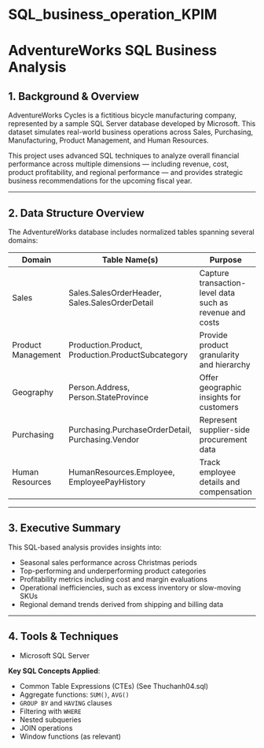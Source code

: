 # SQL_business_operation_KPIM

# AdventureWorks SQL Business Analysis

## 1. Background & Overview
AdventureWorks Cycles is a fictitious bicycle manufacturing company, represented by a sample SQL Server database developed by Microsoft. This dataset simulates real-world business operations across Sales, Purchasing, Manufacturing, Product Management, and Human Resources.

This project uses advanced SQL techniques to analyze overall financial performance across multiple dimensions — including revenue, cost, product profitability, and regional performance — and provides strategic business recommendations for the upcoming fiscal year.

---

## 2. Data Structure Overview
The AdventureWorks database includes normalized tables spanning several domains:

| Domain             | Table Name(s)                                    | Purpose                                                  |
|--------------------|--------------------------------------------------|----------------------------------------------------------|
| Sales              | Sales.SalesOrderHeader, Sales.SalesOrderDetail   | Capture transaction-level data such as revenue and costs |
| Product Management | Production.Product, Production.ProductSubcategory| Provide product granularity and hierarchy                |
| Geography          | Person.Address, Person.StateProvince             | Offer geographic insights for customers                  |
| Purchasing         | Purchasing.PurchaseOrderDetail, Purchasing.Vendor| Represent supplier-side procurement data                 |
| Human Resources    | HumanResources.Employee, EmployeePayHistory      | Track employee details and compensation                  |


---

## 3. Executive Summary
This SQL-based analysis provides insights into:

- Seasonal sales performance across Christmas periods
- Top-performing and underperforming product categories
- Profitability metrics including cost and margin evaluations
- Operational inefficiencies, such as excess inventory or slow-moving SKUs
- Regional demand trends derived from shipping and billing data

---

## 4. Tools & Techniques
- Microsoft SQL Server

**Key SQL Concepts Applied**:
- Common Table Expressions (CTEs) (See Thuchanh04.sql)
- Aggregate functions: `SUM()`, `AVG()`
- `GROUP BY` and `HAVING` clauses
- Filtering with `WHERE`
- Nested subqueries
- JOIN operations
- Window functions (as relevant)
